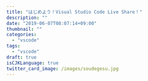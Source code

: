 ```yaml
---
title: "はじめよう！Visual Studio Code Live Share！"
description: ""
date: "2019-06-07T08:07:14+09:00"
thumbnail: ""
categories:
  - "vscode"
tags:
  - "vscode"
draft: true
isCJKLanguage: true
twitter_card_image: /images/soudegesu.jpg
---
```

